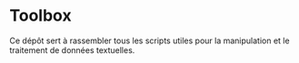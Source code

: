 # Toolbox
Ce dépôt sert à rassembler tous les scripts utiles pour la manipulation et le traitement de données textuelles.

